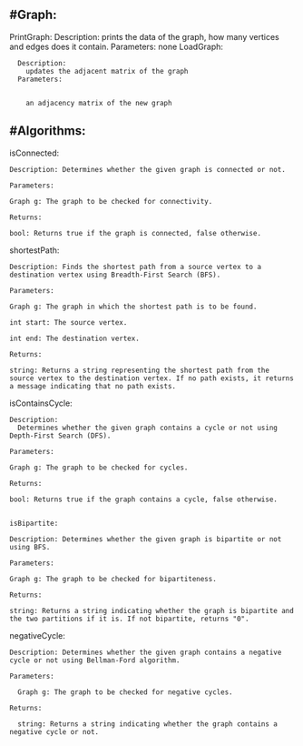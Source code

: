 #Graph:
--------------------------------------------------------------------------
  PrintGraph:
    Description:
      prints the data of the graph, how many vertices and edges does it contain.
    Parameters:
      none
  LoadGraph:
  
      Description:
        updates the adjacent matrix of the graph
      Parameters: 

      
        an adjacency matrix of the new graph
#Algorithms: 
--------------------------------------------------------------------------
  isConnected:
  
    Description: Determines whether the given graph is connected or not.
  
    Parameters:
  
    Graph g: The graph to be checked for connectivity.
    
    Returns:
  
    bool: Returns true if the graph is connected, false otherwise.
    
  
  shortestPath:
  
    Description: Finds the shortest path from a source vertex to a destination vertex using Breadth-First Search (BFS).
  
    Parameters:
  
    Graph g: The graph in which the shortest path is to be found.
  
    int start: The source vertex.
  
    int end: The destination vertex.
  
    Returns:
  
    string: Returns a string representing the shortest path from the source vertex to the destination vertex. If no path exists, it returns a message indicating that no path exists.
    
  
  isContainsCycle:
  
    Description:
      Determines whether the given graph contains a cycle or not using Depth-First Search (DFS).
    
    Parameters:
    
    Graph g: The graph to be checked for cycles.
    
    Returns:
    
    bool: Returns true if the graph contains a cycle, false otherwise.
    
  
    isBipartite:
    
    Description: Determines whether the given graph is bipartite or not using BFS.
    
    Parameters:
    
    Graph g: The graph to be checked for bipartiteness.
    
    Returns:
    
    string: Returns a string indicating whether the graph is bipartite and the two partitions if it is. If not bipartite, returns "0".
    
  
  negativeCycle:
  
    Description: Determines whether the given graph contains a negative cycle or not using Bellman-Ford algorithm.
    
    Parameters:
    
      Graph g: The graph to be checked for negative cycles.
    
    Returns:
    
      string: Returns a string indicating whether the graph contains a negative cycle or not.

